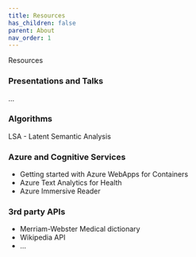 ```yaml
---
title: Resources
has_children: false
parent: About
nav_order: 1
---
```


Resources 

### Presentations and Talks

...

### Algorithms

LSA - Latent Semantic Analysis


### Azure and Cognitive Services

* Getting started with Azure WebApps for Containers
* Azure Text Analytics for Health
* Azure Immersive Reader


### 3rd party APIs

* Merriam-Webster Medical dictionary
* Wikipedia API
* ...
